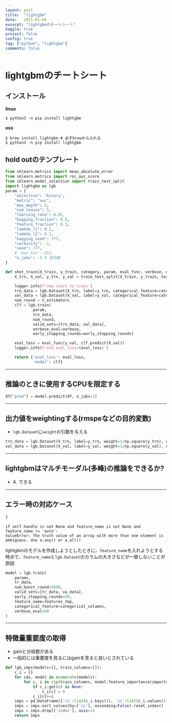 ```yaml
---
layout: post
title:  "lightgbm"
date:   2021-01-04
excerpt: "lightgbmのチートシート"
kaggle: true
project: false
config: true
tag: ["python", "lightgbm"]
comments: false
---
```



# lightgbmのチートシート

## インストール

**linux**  
```console
$ python3 -n pip install lightgbm
```

**osx**  
```console
$ brew install lightgbm # 必ずbrewから入れる
$ python3 -n pip install lightgbm
```

## hold outのテンプレート

```python
from sklearn.metrics import mean_absolute_error
from sklearn.metrics import roc_auc_score
from sklearn.model_selection import train_test_split
import lightgbm as lgb
param = {
    "objective": "binary",
    "metric": "auc",
    "max_depth": 5,
    "num_leaves": 5,
    "learning_rate": 0.01,
    "bagging_fraction": 0.5,
    "feature_fraction": 0.5,
    "lambda_l1": 0.1,
    "lambda_l2": 0.1,
    "bagging_seed": 777,
    "verbosity": -1,
    "seed": 777,
    # 'max_bin': 512, 
	"n_jobs": -1 # 並列数
}

def shot_train(X_train, y_train, category, param, eval_func, verbose, early_stopping_rounds, n_estimators):
    X_trn, X_val, y_trn, y_val = train_test_split(X_train, y_train, test_size=0.25, shuffle=False)

    logger.info(f'now start to train')
    trn_data = lgb.Dataset(X_trn, label=y_trn, categorical_feature=category)
    val_data = lgb.Dataset(X_val, label=y_val, categorical_feature=category)
    num_round = n_estimators
    clf = lgb.train(
            param,
            trn_data,
            num_round,
            valid_sets=[trn_data, val_data],
            verbose_eval=verbose,
            early_stopping_rounds=early_stopping_rounds)

    eval_loss = eval_func(y_val, clf.predict(X_val))
    logger.info(f'end eval_loss={eval_loss}')

    return {'eval_loss': eval_loss,
            'model': clf}
```

---

## 推論のときに使用するCPUを限定する

```python
df["pred"] = model.predict(df, n_jobs=1)
```

---

## 出力値をweightingする(rmspeなどの目的変数)
 - `lgb.Dataset`に`weight`の引数を与える

```python
trn_data = lgb.Dataset(X_trn, label=y_trn, weight=1/np.square(y_trn), categorical_feature=category)
val_data = lgb.Dataset(X_val, label=y_val, weight=1/np.square(y_val), categorical_feature=category)
```

---

## lightgbmはマルチモーダル(多峰)の推論をできるか? 
 - A. できる

---

## エラー時の対応ケース

*1*

```console
if self.handle is not None and feature_name is not None and feature_name != 'auto':
ValueError: The truth value of an array with more than one element is ambiguous. Use a.any() or a.all()
```

lightgbmのモデルを作成しようとしたときに、`feature_name`を入れようとする時点で、`feature_name`と`lgb.Dataset`のカラムの大きさなどが一致しないことが原因  

```python
model = lgb.train(
	params, 
	tr_data,
	num_boost_round=5000,
	valid_sets=[tr_data, va_data],
	early_stopping_rounds=50,
	feature_name=features_tmp,
	categorical_feature=categorical_columns,
	verbose_eval=50
)
```

--- 

## 特徴量重要度の取得
 - gainと分岐数がある
 - 一般的には重要度を見るにはgainを見ると良いとされている

```python
def lgb_imps(models=[], train_columns=[]):
    c_i = {}
    for idx, model in enumerate(models):
        for c, i in zip(train_columns, model.feature_importance(importance_type='gain')):
            if c_i.get(c) is None:
                c_i[c] = 0
            c_i[c]+=i
    imps = pd.DataFrame({'cs':list(c_i.keys()), 'is':list(c_i.values())})
    imps = imps.sort_values(by=['is'], ascending=False).reset_index()
    imps = imps.drop(['index'], axis=1)
    return imps
```
